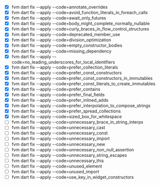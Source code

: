 - [x] fvm dart fix --apply --code=annotate_overrides 
- [x] fvm dart fix --apply --code=avoid_function_literals_in_foreach_calls 
- [x] fvm dart fix --apply --code=await_only_futures 
- [x] fvm dart fix --apply --code=body_might_complete_normally_nullable 
- [x] fvm dart fix --apply --code=curly_braces_in_flow_control_structures 
- [x] fvm dart fix --apply --code=deprecated_member_use 
- [x] fvm dart fix --apply --code=division_optimization 
- [x] fvm dart fix --apply --code=empty_constructor_bodies 
- [x] fvm dart fix --apply --code=missing_dependency 
- [x] fvm dart fix --apply --code=no_leading_underscores_for_local_identifiers 
- [x] fvm dart fix --apply --code=prefer_collection_literals 
- [x] fvm dart fix --apply --code=prefer_const_constructors 
- [x] fvm dart fix --apply --code=prefer_const_constructors_in_immutables 
- [x] fvm dart fix --apply --code=prefer_const_literals_to_create_immutables 
- [x] fvm dart fix --apply --code=prefer_contains 
- [x] fvm dart fix --apply --code=prefer_final_fields 
- [x] fvm dart fix --apply --code=prefer_inlined_adds 
- [x] fvm dart fix --apply --code=prefer_interpolation_to_compose_strings 
- [x] fvm dart fix --apply --code=prefer_spread_collections 
- [x] fvm dart fix --apply --code=sized_box_for_whitespace 
- [ ] fvm dart fix --apply --code=unnecessary_brace_in_string_interps 
- [ ] fvm dart fix --apply --code=unnecessary_cast 
- [ ] fvm dart fix --apply --code=unnecessary_const 
- [ ] fvm dart fix --apply --code=unnecessary_import 
- [ ] fvm dart fix --apply --code=unnecessary_new 
- [ ] fvm dart fix --apply --code=unnecessary_non_null_assertion 
- [ ] fvm dart fix --apply --code=unnecessary_string_escapes 
- [ ] fvm dart fix --apply --code=unnecessary_this 
- [ ] fvm dart fix --apply --code=unused_element 
- [ ] fvm dart fix --apply --code=unused_import 
- [ ] fvm dart fix --apply --code=use_key_in_widget_constructors 
